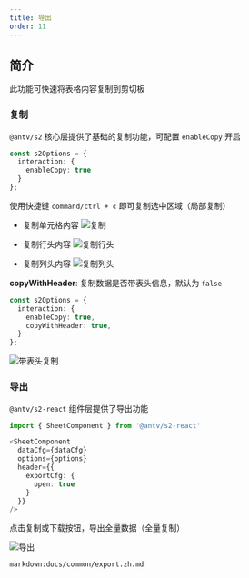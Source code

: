 ```yaml
---
title: 导出
order: 11
---
```


## 简介

此功能可快速将表格内容复制到剪切板

### 复制

`@antv/s2` 核心层提供了基础的复制功能，可配置 `enableCopy` 开启

```ts
const s2Options = {
  interaction: {
    enableCopy: true
  }
};
```

使用快捷键 `command/ctrl + c` 即可复制选中区域（局部复制）

- 复制单元格内容
![复制](https://gw.alipayobjects.com/mdn/rms_56cbb2/afts/img/A*oL8_S5zBKSYAAAAAAAAAAAAAARQnAQ)

- 复制行头内容
![复制行头](https://gw.alipayobjects.com/zos/antfincdn/XO1VOY%26kZ/1da2946a-5396-41f1-8b59-2e482c8127a5.png)

- 复制列头内容
![复制列头](https://gw.alipayobjects.com/zos/antfincdn/j8nJMIDrj/86a234b0-ce16-4a64-b06c-e8c5e631b597.png)

**copyWithHeader**: 复制数据是否带表头信息，默认为 `false`

```ts
const s2Options = {
  interaction: {
    enableCopy: true,
    copyWithHeader: true,
  }
};
```

![带表头复制](https://gw.alipayobjects.com/zos/antfincdn/wSBjSYKSM/3eee7bc2-7f8e-4dd9-8836-52a978d9718a.png)

### 导出

`@antv/s2-react` 组件层提供了导出功能

```ts
import { SheetComponent } from '@antv/s2-react'

<SheetComponent
  dataCfg={dataCfg}
  options={options}
  header={{
    exportCfg: {
      open: true
    }
  }}
/>
```

点击复制或下载按钮，导出全量数据（全量复制）

![导出](https://gw.alipayobjects.com/mdn/rms_56cbb2/afts/img/A*d0CqRY6M3yMAAAAAAAAAAAAAARQnAQ)

`markdown:docs/common/export.zh.md`
